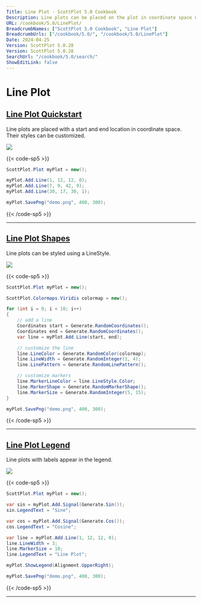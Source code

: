 ```yaml
---
Title: Line Plot - ScottPlot 5.0 Cookbook
Description: Line plots can be placed on the plot in coordinate space using a Start, End, and an optional LineStyle.
URL: /cookbook/5.0/LinePlot/
BreadcrumbNames: ["ScottPlot 5.0 Cookbook", "Line Plot"]
BreadcrumbUrls: ["/cookbook/5.0/", "/cookbook/5.0/LinePlot"]
Date: 2024-04-25
Version: ScottPlot 5.0.28
Version: ScottPlot 5.0.28
SearchUrl: "/cookbook/5.0/search/"
ShowEditLink: false
---
```


# Line Plot


<h2><a href='/cookbook/5.0/LinePlot/LineQuickStart'>Line Plot Quickstart</a></h2>

Line plots are placed with a start and end location in coordinate space. Their styles can be customized.

[![](/cookbook/5.0/images/LineQuickStart.png?240425082609)](/cookbook/5.0/images/LineQuickStart.png?240425082609)

{{< code-sp5 >}}

```cs
ScottPlot.Plot myPlot = new();

myPlot.Add.Line(1, 12, 12, 0);
myPlot.Add.Line(7, 9, 42, 9);
myPlot.Add.Line(30, 17, 30, 1);

myPlot.SavePng("demo.png", 400, 300);

```

{{< /code-sp5 >}}

<hr class='my-5 invisible'>


<h2><a href='/cookbook/5.0/LinePlot/LinePlotStyles'>Line Plot Shapes</a></h2>

Line plots can be styled using a LineStyle.

[![](/cookbook/5.0/images/LinePlotStyles.png?240425082609)](/cookbook/5.0/images/LinePlotStyles.png?240425082609)

{{< code-sp5 >}}

```cs
ScottPlot.Plot myPlot = new();

ScottPlot.Colormaps.Viridis colormap = new();

for (int i = 0; i < 10; i++)
{
    // add a line
    Coordinates start = Generate.RandomCoordinates();
    Coordinates end = Generate.RandomCoordinates();
    var line = myPlot.Add.Line(start, end);

    // customize the line
    line.LineColor = Generate.RandomColor(colormap);
    line.LineWidth = Generate.RandomInteger(1, 4);
    line.LinePattern = Generate.RandomLinePattern();

    // customize markers
    line.MarkerLineColor = line.LineStyle.Color;
    line.MarkerShape = Generate.RandomMarkerShape();
    line.MarkerSize = Generate.RandomInteger(5, 15);
}

myPlot.SavePng("demo.png", 400, 300);

```

{{< /code-sp5 >}}

<hr class='my-5 invisible'>


<h2><a href='/cookbook/5.0/LinePlot/LinePlotLegendQWER'>Line Plot Legend</a></h2>

Line plots with labels appear in the legend.

[![](/cookbook/5.0/images/LinePlotLegendQWER.png?240425082609)](/cookbook/5.0/images/LinePlotLegendQWER.png?240425082609)

{{< code-sp5 >}}

```cs
ScottPlot.Plot myPlot = new();

var sin = myPlot.Add.Signal(Generate.Sin());
sin.LegendText = "Sine";

var cos = myPlot.Add.Signal(Generate.Cos());
cos.LegendText = "Cosine";

var line = myPlot.Add.Line(1, 12, 12, 0);
line.LineWidth = 3;
line.MarkerSize = 10;
line.LegendText = "Line Plot";

myPlot.ShowLegend(Alignment.UpperRight);

myPlot.SavePng("demo.png", 400, 300);

```

{{< /code-sp5 >}}

<hr class='my-5 invisible'>

